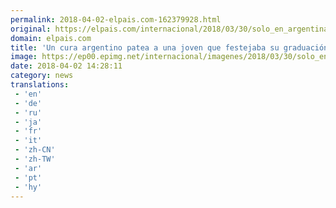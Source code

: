 ```yaml
---
permalink: 2018-04-02-elpais.com-162379928.html
original: https://elpais.com/internacional/2018/03/30/solo_en_argentina/1522412613_838994.html#?ref=rss&format=simple&link=link
domain: elpais.com
title: 'Un cura argentino patea a una joven que festejaba su graduación a las puertas de una catedral'
image: https://ep00.epimg.net/internacional/imagenes/2018/03/30/solo_en_argentina/1522412613_838994_1522417283_rrss_normal.jpg
date: 2018-04-02 14:28:11
category: news
translations: 
 - 'en'
 - 'de'
 - 'ru'
 - 'ja'
 - 'fr'
 - 'it'
 - 'zh-CN'
 - 'zh-TW'
 - 'ar'
 - 'pt'
 - 'hy'
---
```


